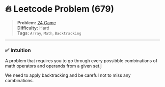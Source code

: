 # 🔥 Leetcode Problem (679)

> **Problem:** [24 Game](https://leetcode.com/problems/24-game/)<br />
> **Difficulty:** Hard<br/>
> **Tags:** `Array`, `Math`, `Backtracking`

---

### ✅ Intuition

A problem that requires you to go through every possibble combinations of math operators and operands from a given set.j

We need to apply backtracking and be careful not to miss any combinations.
